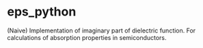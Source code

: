 # eps_python

(Naive) Implementation of imaginary part of dielectric function.
For calculations of absorption properties in semiconductors.
